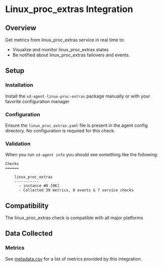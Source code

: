 # Linux_proc_extras Integration

## Overview
Get metrics from linux_proc_extras service in real time to:

* Visualize and monitor linux_proc_extras states
* Be notified about linux_proc_extras failovers and events.

## Setup
### Installation

Install the `sd-agent-linux-proc-extras` package manually or with your favorite configuration manager

### Configuration

Ensure the `linux_proc_extras.yaml` file is present in the agent config directory. No configuration is required for this check.

### Validation

When you run `sd-agent info` you should see something like the following:

    Checks
    ======

        linux_proc_extras
        -----------
          - instance #0 [OK]
          - Collected 39 metrics, 0 events & 7 service checks

## Compatibility

The linux_proc_extras check is compatible with all major platforms

## Data Collected
### Metrics
See [metadata.csv](https://github.com/serverdensity/sd-agent-core-plugins/blob/master/linux_proc_extra/metadata.csv) for a list of metrics provided by this integration.


